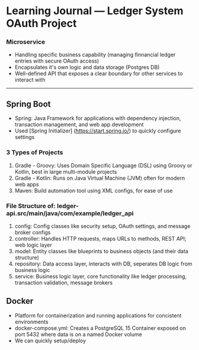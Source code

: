 # Learning Journal — Ledger System OAuth Project

### Microservice
- Handling specific business capability (managing finnancial ledger entries with secure OAuth access)
- Encapsulates it's own logic and data storage (Postgres DB)
- Well-defined API that exposes a clear boundary for other services to interact with


---

## Spring Boot
- Spring: Java Framework for applications with dependency injection, transaction management, and web app development
- Used [Spring Initializer] (https://start.spring.io/) to quickly configure settings

### 3 Types of Projects
1. Gradle - Groovy: Uses Domain Specific Language (DSL) using Groovy or Kotlin, best in large multi-module projects
2. Gradle - Kotlin: Runs on Java Virtual Machine (JVM) often for modern web apps
3. Maven: Build automation tool using XML configs, for ease of use

### File Structure of: ledger-api.src/main/java/com/example/ledger_api
1. config: Config classes like security setup, OAuth settings, and message broker configs
2. controller: Handles HTTP requests, maps URLs to methods, REST API; web logic layer
3. model: Entity classes like blueprints to business objects (and their data structure)
4. repository: Data access layer, interacts with DB, seperates DB logic from business logic
5. service: Business logic layer, core functionality like ledger processing, transaction validation, message brokers

## Docker
- Platform for containerization and running applications for concistent environments
- docker-compose.yml: Creates a PostgreSQL 15 Container exposed on port 5432 where data is on a named Docker volume
- We can quickly setup/deploy